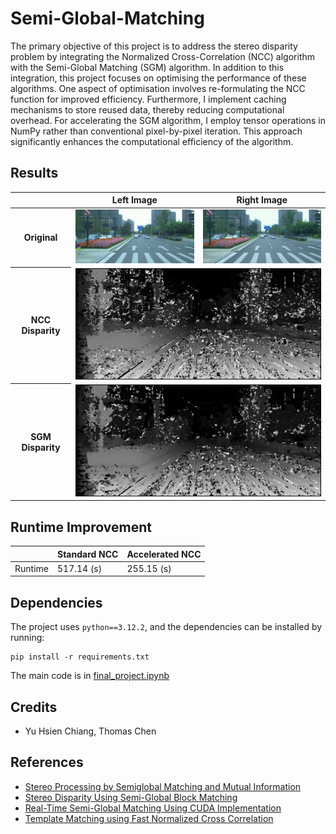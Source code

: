 # Semi-Global-Matching

The primary objective of this project is to address the stereo disparity problem by integrating the Normalized Cross-Correlation (NCC) algorithm with the Semi-Global Matching (SGM) algorithm. In addition to this integration, this project focuses on optimising the performance of these algorithms. One aspect of optimisation involves re-formulating the NCC function for improved efficiency. Furthermore, I implement caching mechanisms to store reused data, thereby reducing computational overhead. For accelerating the SGM algorithm, I employ tensor operations in NumPy rather than conventional pixel-by-pixel iteration. This approach significantly enhances the computational efficiency of the algorithm.

## Results

<table>
    <thead>
        <tr>
            <th></th>
            <th text-align="center">Left Image</th>
            <th>Right Image</th>
        </tr>
    </thead>
    <tbody>
        <tr>
            <th>Original</th>
            <td rowspan=1, text-align="center">
                <img src="./assets/2018-07-09-16-11-56_2018-07-09-16-13-38-366-left.jpg", width="300">
            </td>
            <td rowspan=1>
                <img src="./assets/2018-07-09-16-11-56_2018-07-09-16-13-38-366-right.jpg", width="300">
            </td>
        </tr>
        <tr>
            <th>NCC Disparity</th> 
            <td colspan=2, align="center"><img src="./assets/2018-07-09-16-11-56_2018-07-09-16-13-38-366NCC-disparity.png", width="400"></td>
        </tr>
        <tr>
            <th>SGM Disparity</th> 
            <td colspan=2, align="center"><img src="./assets/2018-07-09-16-11-56_2018-07-09-16-13-38-366SGM-disparity.png" width="400"></td>
        </tr>
    </tbody>
</table>

## Runtime Improvement

|         | Standard NCC | Accelerated NCC |
| ------- | ------------ | --------------- |
| Runtime | 517.14 (s)   | 255.15 (s)      |

## Dependencies

The project uses `python==3.12.2`, and the dependencies can be installed by running:

```
pip install -r requirements.txt
```

The main code is in [final_project.ipynb](./final_project.ipynb)

## Credits

- Yu Hsien Chiang, Thomas Chen

## References

- [Stereo Processing by Semiglobal Matching and Mutual Information](https://ieeexplore.ieee.org/document/4359315)
- [Stereo Disparity Using Semi-Global Block Matching](https://www.mathworks.com/help/visionhdl/ug/stereoscopic-disparity.html)
- [Real-Time Semi-Global Matching Using CUDA Implementation
  ](https://web.stanford.edu/class/cs231a/prev_projects_2016/semi_global_cs231.pdf)
- [Template Matching using Fast Normalized Cross Correlation](https://isas.iar.kit.edu/pdf/SPIE01_BriechleHanebeck_CrossCorr.pdf)

